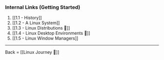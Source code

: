 ### Internal Links (Getting Started)
1. [[1.1 - History]]
2. [[1.2 - A Linux System]]
3. [[1.3 - Linux Distributions 🔗]]
4. [[1.4 - Linux Desktop Environments 🔗]]
5. [[1.5 - Linux Window Managers]]


-------------------------

Back = [[Linux Journey 🔗]]
